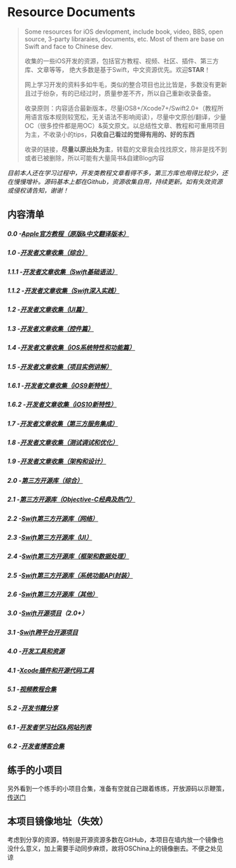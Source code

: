 # Resource Documents

> Some resources for iOS devlopment, include book, video, BBS, open source, 3-party libraraies, documents, etc. Most of them are base on Swift and face to Chinese dev.
> 
> 收集的一些iOS开发的资源，包括官方教程、视频、社区、插件、第三方库、文章等等， 绝大多数是基于Swift，中文资源优先。欢迎**STAR**！
> 
> 网上学习开发的资料多如牛毛，类似的整合项目也比比皆是，多数没有更新且过于纷杂，有的已经过时，质量参差不齐，所以自己重新收录备查。
> 
> 收录原则：内容适合最新版本，尽量iOS8+/Xcode7+/Swift2.0+（教程所用语言版本规则较宽松，无关语法不影响阅读），尽量中文原创/翻译，少量OC（很多控件都是用OC）&英文原文。以总结性文章、教程和可重用项目为主，不收录小的tips，**只收自己看过的觉得有用的、好的东西**
>  
> 收录的链接，**尽量以原出处为主**，转载的文章我会找找原文，除非是找不到或者已被删除，所以可能有大量简书&自建Blog内容

_目前本人还在学习过程中，开发类教程文章看得不多，第三方库也用得比较少，还在慢慢增补。源码基本上都在Github，资源收集自用，持续更新。如有失效资源或侵权请告知，谢谢！_

## 内容清单
##### 0.0   -[Apple官方教程（原版&中文翻译版本）][1]
##### 1.0   -[开发者文章收集（综合）][2]
##### 1.1.1 -[开发者文章收集（Swift基础语法）][3]
##### 1.1.2 -[开发者文章收集（Swift深入实践）][4]
##### 1.2   -[开发者文章收集（UI篇）][5]
##### 1.3   -[开发者文章收集（控件篇）][6]
##### 1.4   -[开发者文章收集（iOS系统特性和功能篇）][7]
##### 1.5   -[开发者文章收集（项目实例讲解）][8]
##### 1.6.1 -[开发者文章收集（iOS9新特性）][9]
##### 1.6.2 -[开发者文章收集（iOS10新特性）][10]
##### 1.7   -[开发者文章收集（第三方服务集成）][11]
##### 1.8   -[开发者文章收集（测试调试和优化）][12]
##### 1.9   -[开发者文章收集（架构和设计）][13]
##### 2.0   -[第三方开源库（综合）][14]
##### 2.1   -[第三方开源库（Objective-C经典及热门）][15]
##### 2.2   -[Swift第三方开源库（网络）][16]
##### 2.3   -[Swift第三方开源库（UI）][17]
##### 2.4   -[Swift第三方开源库（框架和数据处理）][18]
##### 2.5   -[Swift第三方开源库（系统功能API封装）][19]
##### 2.6   -[Swift第三方开源库（其他）][20]
##### 3.0   -[Swift开源项目][21]（2.0+）
##### 3.1   -[Swift跨平台开源项目][22]
##### 4.0   -[开发工具和资源][23]
##### 4.1   -[Xcode插件和开源代码工具][24]
##### 5.1   -[视频教程合集][25]
##### 5.2   -[开发书籍分享][26]
##### 6.1   -[开发者学习社区&网站列表][27]
##### 6.2   -[开发者博客合集][28]

## 练手的小项目
另外看到一个练手的小项目合集，准备有空就自己跟着练练，开放源码以示鞭策，[传送门][29]

## 本项目镜像地址（失效）
考虑到分享的资源，特别是开源资源多数在GitHub，本项目在墙内放一个镜像也没什么意义，加上需要手动同步麻烦，故将OSChina上的镜像删去。不便之处见谅

[1]:	0.0fromApple.md
[2]:	1.0other.md
[3]:	1.1.1swiftBase.md
[4]:	1.1.2swiftMore.md
[5]:	1.2UI.md
[6]:	1.3widget.md
[7]:	1.4iosFunction.md
[8]:	1.5project.md
[9]:	1.6.1iOS9.md
[10]:	1.6iOS9.md
[11]:	1.7integration.md
[12]:	1.8debug.md
[13]:	1.9design.md
[14]:	2.03rdLib.md
[15]:	2.1ocLib.md
[16]:	2.2libnet.md
[17]:	2.3libui.md
[18]:	2.4libframework.md
[19]:	2.5libos.md
[20]:	2.6libother.md
[21]:	3.0SwiftProject.md
[22]:	3.1SwiftProjectOther.md
[23]:	4.0ToolAndRes.md
[24]:	4.1Xcode.md
[25]:	5.1Video.md
[26]:	5.2books.md
[27]:	6.1bbs.md
[28]:	6.2blog.md
[29]:	https://github.com/conanwhf/iOS_ShortPractice
